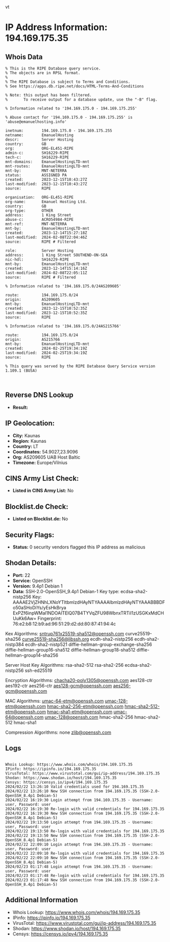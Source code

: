 vt
# IP Address Information: 194.169.175.35

## Whois Data
```
% This is the RIPE Database query service.
% The objects are in RPSL format.
%
% The RIPE Database is subject to Terms and Conditions.
% See https://apps.db.ripe.net/docs/HTML-Terms-And-Conditions

% Note: this output has been filtered.
%       To receive output for a database update, use the "-B" flag.

% Information related to '194.169.175.0 - 194.169.175.255'

% Abuse contact for '194.169.175.0 - 194.169.175.255' is 'abuse@emanuelhosting.info'

inetnum:        194.169.175.0 - 194.169.175.255
netname:        EmanuelHosting
descr:          Server Hosting
country:        GB
org:            ORG-EL451-RIPE
admin-c:        SH16229-RIPE
tech-c:         SH16229-RIPE
mnt-domains:    EmanuelHostingLTD-mnt
mnt-routes:     EmanuelHostingLTD-mnt
mnt-by:         MNT-NETERRA
status:         ASSIGNED PA
created:        2023-12-15T10:43:27Z
last-modified:  2023-12-15T10:43:27Z
source:         RIPE

organisation:   ORG-EL451-RIPE
org-name:       Emanuel Hosting Ltd.
country:        GB
org-type:       OTHER
address:        1 King Street
abuse-c:        ACRO54984-RIPE
mnt-ref:        MNT-NETERRA
mnt-by:         EmanuelHostingLTD-mnt
created:        2023-12-14T15:27:18Z
last-modified:  2024-02-08T22:04:46Z
source:         RIPE # Filtered

role:           Server Hosting
address:        1 King Street SOUTHEND-ON-SEA
nic-hdl:        SH16229-RIPE
mnt-by:         EmanuelHostingLTD-mnt
created:        2023-12-14T15:14:16Z
last-modified:  2024-02-08T22:05:11Z
source:         RIPE # Filtered

% Information related to '194.169.175.0/24AS209605'

route:          194.169.175.0/24
origin:         AS209605
mnt-by:         EmanuelHostingLTD-mnt
created:        2023-12-15T10:52:35Z
last-modified:  2023-12-15T10:52:35Z
source:         RIPE

% Information related to '194.169.175.0/24AS215766'

route:          194.169.175.0/24
origin:         AS215766
mnt-by:         EmanuelHostingLTD-mnt
created:        2024-02-25T19:34:19Z
last-modified:  2024-02-25T19:34:19Z
source:         RIPE

% This query was served by the RIPE Database Query Service version 1.109.1 (BUSA)



```
## Reverse DNS Lookup
- **Result:** 

## IP Geolocation:
- **City:** Kaunas
- **Region:** Kaunas
- **Country:** LT
- **Coordinates:** 54.9027,23.9096
- **Org:** AS209605 UAB Host Baltic
- **Timezone:** Europe/Vilnius

## CINS Army List Check:
- **Listed in CINS Army List:** 
No

## Blocklist.de Check:
- **Listed on Blocklist.de:** 
No

## Security Flags:
- **Status:** 0 security vendors flagged this IP address as malicious

## Shodan Details:
- **Port:** 22
- **Service:** OpenSSH
- **Version:** 9.4p1 Debian 1
- **Data:** SSH-2.0-OpenSSH_9.4p1 Debian-1
Key type: ecdsa-sha2-nistp256
Key: AAAAE2VjZHNhLXNoYTItbmlzdHAyNTYAAAAIbmlzdHAyNTYAAABBBDFo50aSHoDiYs/yEsHkBrya
ExPZf6inpWMal1NDOAITElQ07B4TYVqZFU98WbnxTRTiI1zUSGKxMdCHUuKk6Aw=
Fingerprint: 76:e2:b8:12:b9:ad:96:51:29:d2:dd:80:87:41:94:4c

Kex Algorithms:
	sntrup761x25519-sha512@openssh.com
	curve25519-sha256
	curve25519-sha256@libssh.org
	ecdh-sha2-nistp256
	ecdh-sha2-nistp384
	ecdh-sha2-nistp521
	diffie-hellman-group-exchange-sha256
	diffie-hellman-group16-sha512
	diffie-hellman-group18-sha512
	diffie-hellman-group14-sha256

Server Host Key Algorithms:
	rsa-sha2-512
	rsa-sha2-256
	ecdsa-sha2-nistp256
	ssh-ed25519

Encryption Algorithms:
	chacha20-poly1305@openssh.com
	aes128-ctr
	aes192-ctr
	aes256-ctr
	aes128-gcm@openssh.com
	aes256-gcm@openssh.com

MAC Algorithms:
	umac-64-etm@openssh.com
	umac-128-etm@openssh.com
	hmac-sha2-256-etm@openssh.com
	hmac-sha2-512-etm@openssh.com
	hmac-sha1-etm@openssh.com
	umac-64@openssh.com
	umac-128@openssh.com
	hmac-sha2-256
	hmac-sha2-512
	hmac-sha1

Compression Algorithms:
	none
	zlib@openssh.com


## Logs
```

Whois Lookup: https://www.whois.com/whois/194.169.175.35
IPinfo: https://ipinfo.io/194.169.175.35
VirusTotal: https://www.virustotal.com/gui/ip-address/194.169.175.35
Shodan: https://www.shodan.io/host/194.169.175.35
Censys: https://censys.io/ipv4/194.169.175.35
2024/02/22 13:26:10 Valid credentials used for 194.169.175.35
2024/02/22 13:26:10 New SSH connection from 194.169.175.35 (SSH-2.0-OpenSSH_8.4p1 Debian-5)
2024/02/22 16:19:30 Login attempt from 194.169.175.35 - Username: user, Password: user
2024/02/22 16:19:30 Re-login with valid credentials for 194.169.175.35
2024/02/22 16:19:30 New SSH connection from 194.169.175.35 (SSH-2.0-OpenSSH_8.4p1 Debian-5)
2024/02/22 19:13:50 Login attempt from 194.169.175.35 - Username: user, Password: user
2024/02/22 19:13:50 Re-login with valid credentials for 194.169.175.35
2024/02/22 19:13:50 New SSH connection from 194.169.175.35 (SSH-2.0-OpenSSH_8.4p1 Debian-5)
2024/02/22 22:09:10 Login attempt from 194.169.175.35 - Username: user, Password: user
2024/02/22 22:09:10 Re-login with valid credentials for 194.169.175.35
2024/02/22 22:09:10 New SSH connection from 194.169.175.35 (SSH-2.0-OpenSSH_8.4p1 Debian-5)
2024/02/23 01:17:48 Login attempt from 194.169.175.35 - Username: user, Password: user
2024/02/23 01:17:48 Re-login with valid credentials for 194.169.175.35
2024/02/23 01:17:48 New SSH connection from 194.169.175.35 (SSH-2.0-OpenSSH_8.4p1 Debian-5)

```
## Additional Information
- Whois Lookup: https://www.whois.com/whois/194.169.175.35
- IPinfo: https://ipinfo.io/194.169.175.35
- VirusTotal: https://www.virustotal.com/gui/ip-address/194.169.175.35
- Shodan: https://www.shodan.io/host/194.169.175.35
- Censys: https://censys.io/ipv4/194.169.175.35

